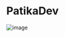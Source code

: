 # PatikaDev
![image](https://github.com/alpolcaymis/PatikaDev/assets/71964088/2edca780-a7b2-47b2-8d24-a41211ae88af)
